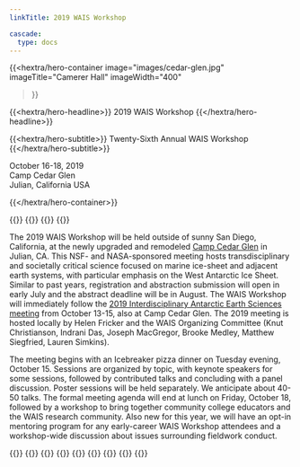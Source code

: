 ```yaml
---
linkTitle: 2019 WAIS Workshop

cascade:
  type: docs
---
```


<div class="hx:mt-6 hx:mb-6"></div>

{{<hextra/hero-container
    image="images/cedar-glen.jpg"
    imageTitle="Camerer Hall"
    imageWidth="400"
>}}


{{<hextra/hero-headline>}}
  2019 WAIS Workshop
{{</hextra/hero-headline>}}


{{<hextra/hero-subtitle>}}
  Twenty-Sixth Annual WAIS Workshop
{{</hextra/hero-subtitle>}}

<div class="hx:mt-6 hx:mb-3">

October 16-18, 2019<br>
Camp Cedar Glen<br>
Julian, California USA<br>

</div>

{{</hextra/hero-container>}}

{{<cards>}}
  {{<card link="/abstracts/wais2019abstracts.pdf" title="Click here for the conference booklet, which includes the agenda, abstracts, and more!">}}
  {{<card link="https://www.youtube.com/playlist?list=PLaPrVYyxSZsiAUQZi-KAtp4YOfcEMdGpO" title="Click here to see the YouTube archive of sessions from the 2019 workshop!">}}
{{</cards>}}

The 2019 WAIS Workshop will be held outside of sunny San Diego, California, at the newly upgraded and remodeled [Camp Cedar Glen](http://www.campcedarglen.org/) in Julian, CA. This NSF- and NASA-sponsored meeting hosts transdisciplinary and societally critical science focused on marine ice-sheet and adjacent earth systems, with particular emphasis on the West Antarctic Ice Sheet. Similar to past years, registration and abstraction submission will open in early July and the abstract deadline will be in August. The WAIS Workshop will immediately follow the [2019 Interdisciplinary Antarctic Earth Sciences meeting](http://tamcamp.org/) from October 13-15, also at Camp Cedar Glen. The 2019 meeting is hosted locally by Helen Fricker and the WAIS Organizing Committee (Knut Christianson, Indrani Das, Joseph MacGregor, Brooke Medley, Matthew Siegfried, Lauren Simkins). 

The meeting begins with an Icebreaker pizza dinner on Tuesday evening, October 15. Sessions are organized by topic, with keynote speakers for some sessions, followed by contributed talks and concluding with a panel discussion. Poster sessions will be held separately. We anticipate about 40-50 talks. The formal meeting agenda will end at lunch on Friday, October 18, followed by a workshop to bring together community college educators and the WAIS research community. Also new for this year, we will have an opt-in mentoring program for any early-career WAIS Workshop attendees and a workshop-wide discussion about issues surrounding fieldwork conduct.

{{<cards>}}
    {{<card link="deadlines" title="Deadlines" subtitle="See important dealines">}}
    {{<card link="registration" title="Registration" subtitle="See the registration information">}}
    {{<card link="abstract" title="Abstracts" subtitle="Abstract submission infprmation">}}
    {{<card link="travel-support" title="Early-Career Travel Support" subtitle="Information about travel support for early career researched (<5 years since PhD)">}}
    {{<card link="agenda" title="Agenda" subtitle="Preliminary information about the workshop agenda">}}
    {{<card link="travel-transportation" title="Travel & Transportation" subtitle="Some extra information to help with travel and transportation">}}
    {{<card link="presentation-guidelines" title="Presentation Guidelines" subtitle="Initial guidelines for oral and poster presentations">}}
{{</cards>}}

